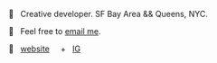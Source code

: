

🌱 &nbsp;  Creative developer. SF Bay Area && Queens, NYC.

💌 &nbsp;  Feel free to [email me](mailto:jexica.ayran@gmail.com). 

🔗 &nbsp;  [website](https://jexica.design/) &nbsp; &nbsp; + &nbsp; [IG](https://www.instagram.com/xica.io/) 
